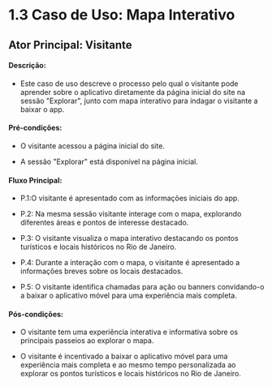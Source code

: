 # 1.3 Caso de Uso: Mapa Interativo

## Ator Principal: Visitante

#### Descrição: 

-  Este caso de uso descreve o processo pelo qual o visitante pode aprender sobre o aplicativo diretamente da página inicial do site na sessão "Explorar", junto com mapa interativo para indagar o visitante a baixar o app.

#### Pré-condições:

- O visitante acessou a página inicial do site.

- A sessão "Explorar" está disponível na página inicial.

#### Fluxo Principal:

- P.1:O visitante é apresentado com as informações iniciais do app.

- P.2: Na mesma sessão visitante interage com o mapa, explorando diferentes áreas e pontos de interesse destacado.

- P.3: O visitante visualiza o mapa interativo destacando os pontos turísticos e locais históricos no Rio de Janeiro.

- P.4: Durante a interação com o mapa, o visitante é apresentado a informações breves sobre os locais destacados.

- P.5: O visitante identifica chamadas para ação ou banners convidando-o a baixar o aplicativo móvel para uma experiência mais completa.

#### Pós-condições:

- O visitante tem uma experiência interativa e informativa sobre os principais passeios ao explorar o mapa.

- O visitante é incentivado a baixar o aplicativo móvel para uma experiência mais completa e ao mesmo tempo personalizada ao explorar os pontos turísticos e locais históricos no Rio de Janeiro.
